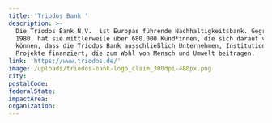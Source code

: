 ```yaml
---
title: 'Triodos Bank '
description: >-
  Die Triodos Bank N.V.  ist Europas führende Nachhaltigkeitsbank. Gegründet
  1980, hat sie mittlerweile über 680.000 Kund*innen, die sich darauf verlassen
  können, dass die Triodos Bank ausschließlich Unternehmen, Institutionen und
  Projekte finanziert, die zum Wohl von Mensch und Umwelt beitragen.
link: 'https://www.triodos.de/'
image: /uploads/triodos-bank-logo_claim_300dpi-480px.png
city:
postalCode:
federalState:
impactArea:
organization:
---
```


